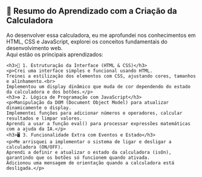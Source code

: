 <h2>📝 Resumo do Aprendizado com a Criação da Calculadora</h2>
    <p>Ao desenvolver essa calculadora, eu me aprofundei nos conhecimentos em HTML, CSS e JavaScript, explorei os conceitos fundamentais do desenvolvimento web.<br>Aqui estão os principais aprendizados:</p>
    
    <h3>🎨 1. Estruturação da Interface (HTML & CSS)</h3>
    <p>Crei uma interface simples e funcional usando HTML.
    Treinei a estilização dos elementos com CSS, ajustando cores, tamanhos e alinhamento.<br>
    Implementou um display dinâmico que muda de cor dependendo do estado da calculadora e dos botões.</p>
    <h3>⚙️ 2. Lógica de Programação com JavaScript</h3>
    <p>Manipulação da DOM (Document Object Model) para atualizar dinamicamente o display.
    Implementei funções para adicionar números e operadores, calcular resultados e limpar valores.
    Aprendi a usar a função eval() para processar expressões matemáticas com a ajuda da IA.</p>
    <h3>🖥️ 3. Funcionalidade Extra com Eventos e Estado</h3>
    <p>Me arrisquei a implementar o sistema de ligar e desligar a calculadora (ON/OFF).
    Aprendi a definir e atualizar o estado da calculadora (isOn), garantindo que os botões só funcionem quando ativada.
    Adicionou uma mensagem de orientação quando a calculadora está desligada.</p>
